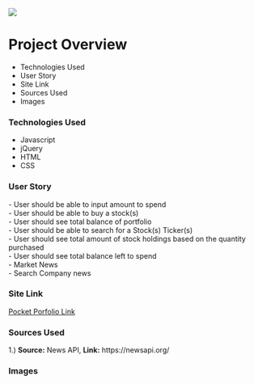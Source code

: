 <img src="https://github.com/cperez150/pocketportfolio/blob/master/Project_1/images/pplogo_BLACK.png"/></img>

<h1> Project Overview</h1>
<ul>
 <li>Technologies Used</li>
<li>User Story</li>
<li>Site Link</li>
<li>Sources Used</li>
<li>Images</li>
</ul>

<h3>Technologies Used</h3>
<ul>
 <li>Javascript</li>
<li>jQuery</li>
<li>HTML</li>
<li>CSS</li>
</ul>
  
<h3>User Story</h3>
- User should be able to input amount to spend<br/>
- User should be able to buy a stock(s)<br/>
- User should see total balance of portfolio<br/>  
- User should be able to search for a Stock(s) Ticker(s)<br/>
- User should see total amount of stock  holdings based on the quantity purchased<br/>  
- User should see total balance left to spend<br/>
- Market News<br/>
- Search Company news <br />

<h3>Site Link</h3>
<a href="https://flamboyant-bardeen-534681.netlify.com"> Pocket Porfolio Link </a>

<h3>Sources Used</h3>
1.) <strong>Source:</strong> News API, <strong>Link:</strong> https://newsapi.org/




<h3>Images</h3>
